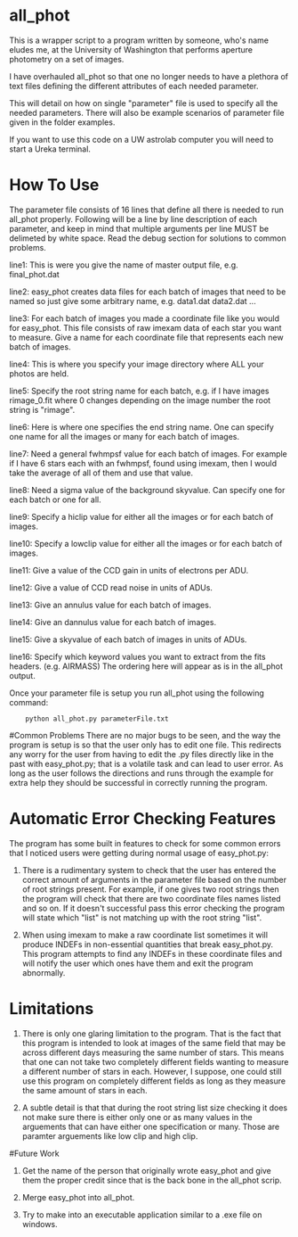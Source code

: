 # all_phot
This is a wrapper script to a program written by someone, who's name eludes me, at the University of Washington that performs aperture photometry on a set of images.


I have overhauled all_phot so that one no longer needs to have a plethora of text files defining
the different attributes of each needed parameter.

This will detail on how on single "parameter" file is used to specify all the needed parameters.
There will also be example scenarios of parameter file given in the folder examples.

If you want to use this code on a UW astrolab computer you will need to start a Ureka terminal.

# How To Use
The parameter file consists of 16 lines that define all there is needed to run all_phot properly.
Following will be a line by line description of each parameter, and keep in mind that multiple arguments per line MUST be delimeted by white space. Read the debug section for solutions to common problems.

line1: This is were you give the name of master output file, e.g. final_phot.dat

line2: easy_phot creates data files for each batch of images that need to be named so just give some arbitrary name, e.g. data1.dat data2.dat ...

line3: For each batch of images you made a coordinate file like you would for easy_phot.  This file consists of raw imexam data of each star you want to measure.  Give a name for each coordinate file that represents each new batch of images.

line4: This is where you specify your image directory where ALL your photos are held.

line5: Specify the root string name for each batch, e.g. if I have images rimage_0.fit where 0 changes depending on the image number the root string is "rimage".

line6: Here is where one specifies the end string name.  One can specify one name for all the images or many for each batch of images.

line7: Need a general fwhmpsf value for each batch of images.  For example if I have 6 stars each with an fwhmpsf, found using imexam, then I would take the average of all of them and use that value.

line8: Need a sigma value of the background skyvalue.  Can specify one for each batch or one for all.

line9: Specify a hiclip value for either all the images or for each batch of images.

line10: Specify a lowclip value for either all the images or for each batch of images.

line11: Give a value of the CCD gain in units of electrons per ADU.

line12: Give a value of CCD read noise in units of ADUs.

line13: Give an annulus value for each batch of images.

line14: Give an dannulus value for each batch of images.

line15: Give a skyvalue of each batch of images in units of ADUs.

line16: Specify which keyword values you want to extract from the fits headers. (e.g. AIRMASS) The ordering here will appear as is in the all_phot output.

Once your parameter file is setup you run all_phot using the following command:

        python all_phot.py parameterFile.txt

#Common Problems
There are no major bugs to be seen, and the way the program is setup is so that the user only has to edit one file.  This redirects any worry for the user from having to edit the .py files directly like in the past with easy_phot.py; that is a volatile task and can lead to user error.  As long as the user follows the directions and runs through the example for extra help they should be successful in correctly running the program.

# Automatic Error Checking Features
The program has some built in features to check for some common errors that I noticed users were getting during normal usage of easy_phot.py:
1. There is a rudimentary system to check that the user has entered the correct amount of arguments in the parameter file based on the number of root strings present.  For example, if one gives two root strings then the program will check that there are two coordinate files names listed and so on.  If it doesn't successful pass this error checking the program will state which "list" is not matching up with the root string "list".

2. When using imexam to make a raw coordinate list sometimes it will produce INDEFs in non-essential quantities that break easy_phot.py.  This program attempts to find any INDEFs in these coordinate files and will notify the user which ones have them and exit the program abnormally.

# Limitations
1. There is only one glaring limitation to the program.  That is the fact that this program is intended to look at images of the same field that may be across different days measuring the same number of stars.  This means that one can not take two completely different fields wanting to measure a different number of stars in each.  However, I suppose, one could still use this program on completely different fields as long as they measure the same amount of stars in each.

2. A subtle detail is that that during the root string list size checking it does not make sure there is either only one or as many values in the arguements that can have either one specification or many.  Those are paramter arguements like low clip and high clip.

#Future Work
1. Get the name of the person that originally wrote easy_phot and give them the proper credit since that is the back bone in the all_phot scrip.

2. Merge easy_phot into all_phot.

3. Try to make into an executable application similar to a .exe file on windows.
